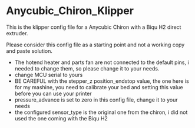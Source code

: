 # Anycubic_Chiron_Klipper
This is the klipper config file for a Anycubic Chiron with a Biqu H2 direct extruder.

Please consider this config file as a starting point and not a working copy and paste solution.

- The hotend heater and parts fan are not connected to the default pins, i needed to change them, so please change it to your needs.
- change MCU serial to yours
- BE CAREFUL with the stepper_z position_endstop value, the one here is for my mashine, you need to calibrate your bed and setting this value before you can use your printer
- pressure_advance is set to zero in this config file, change it to your needs
- the configured sensor_type is the original one from the chiron, i did not used the one coming with the Biqu H2
